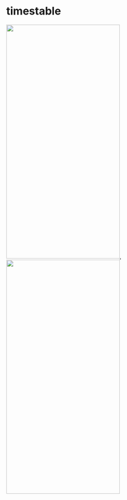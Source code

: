# timestable

<img src="https://github.com/zarnigorumrzakova/timestable/assets/139987349/bb064e0a-f1e6-45b5-a646-e29913c5c329" width="300" height="620"/>,
<img src="https://github.com/zarnigorumrzakova/timestable/assets/139987349/c9dcfe4e-6f67-4180-aeb4-1b391a6b5bed" width="300" height="620"/>

